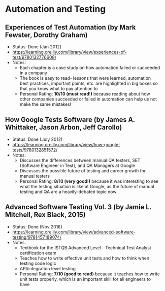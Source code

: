 # Automation and Testing

## Experiences of Test Automation (by Mark Fewster, Dorothy Graham)
- Status: Done (Jan 2012)
- https://learning.oreilly.com/library/view/experiences-of-test/9780132776608/
- Notes:
	- Each chapter is a case study on how automation failed or succeeded in a company
	- The book is easy to read- lessons that were learned, automation best practices, important points, etc. are highlighted in big boxes so that you know what to pay attention to
	- Personal Rating: **10/10 (must read!)** because reading about how other companies succeeded or failed in automation can help us not make the same mistakes!

## How Google Tests Software (by James A. Whittaker, Jason Arbon, Jeff Carollo)
- Status: Done (July 2012)
- https://learning.oreilly.com/library/view/how-google-tests/9780132851572/
- Notes:
	- Discusses the differences between manual QA testers, SET (Software Engineer in Test), and QA Managers at Google
	- Discusses the possible future of testing and career growth for manual testers
	- Personal Rating: **8/10 (very good!)** because it was interesting to see what the testing situation is like at Google, as the future of manual testing and QA are a heavily-debated topic now

## Advanced Software Testing Vol. 3 (by Jamie L. Mitchell, Rex Black, 2015)
- Status: Done (Nov 2018)
- https://learning.oreilly.com/library/view/advanced-software-testing/9781457189074/
- Notes:
	- Textbook for the ISTQB Advanced Level - Technical Test Analyst certification exam
	- Teaches how to write effective unit tests and how to think when testing code logic
	- API/integration level testing
	- Personal Rating: **7/10 (good to read)** because it teaches how to write unit tests properly, which is an important skill for all engineers to have